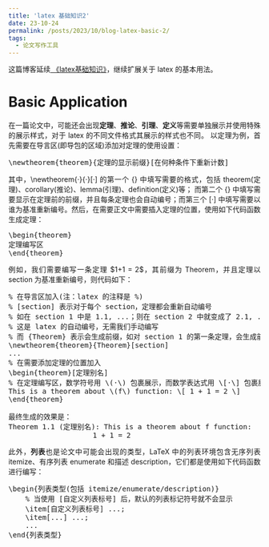 ```yaml
---
title: 'latex 基础知识2'
date: 23-10-24
permalink: /posts/2023/10/blog-latex-basic-2/
tags:
  - 论文写作工具
---
```


<p style="text-align:justify; text-justify:inter-ideograph;">这篇博客延续<a href="https://cai-jianfeng.github.io/posts/2023/10/blog-latex-basic/" target="_blank" title="latex basic">
《latex基础知识》</a>，继续扩展关于 latex 的基本用法。</p>

Basic Application
===

<p style="text-align:justify; text-justify:inter-ideograph;">在一篇论文中，可能还会出现<b>定理</b>、<b>推论</b>、<b>引理</b>、<b>定义</b>等需要单独展示并使用特殊的展示样式，对于 latex 的不同文件格式其展示的样式也不同。
以定理为例，首先需要在导言区(即导包的区域)添加对定理的使用设置：</p>

<pre>
\newtheorem{theorem}{定理的显示前缀}[在何种条件下重新计数]
</pre>

<p style="text-align:justify; text-justify:inter-ideograph;">其中，\newtheorem{·}{·}[·] 的第一个 {} 中填写需要的格式，包括 theorem(定理)、corollary(推论)、lemma(引理)、definition(定义)等；
而第二个 {} 中填写需要显示在定理前的前缀，并且每条定理也会自动编号；而第三个 [·] 中填写需要以谁为基准重新编号。然后，在需要正文中需要插入定理的位置，使用如下代码函数生成定理：</p>

<pre>
\begin{theorem}
定理编写区
\end{theorem}
</pre>

<p style="text-align:justify; text-justify:inter-ideograph;">例如，我们需要编写一条定理 $1+1 = 2$，其前缀为 Theorem，并且定理以 section 为基准重新编号，则代码如下：</p>

<pre>
% 在导言区加入(注：latex 的注释是 %)
% [section] 表示对于每个 section，定理都会重新自动编号
% 如在 section 1 中是 1.1, ...；则在 section 2 中就变成了 2.1, ...
% 这是 latex 的自动编号，无需我们手动编写
% 而 {Theorem} 表示会生成前缀，如对 section 1 的第一条定理，会生成前缀 Theorem 1.1
\newtheorem{theorem}{Theorem}[section]
...
% 在需要添加定理的位置加入
\begin{theorem}[定理别名]
% 在定理编写区，数学符号用 \(·\) 包裹展示，而数学表达式用 \[·\] 包裹展示(其语法和正文的 $·$ 中的语法相同)
This is a theorem about \(f\) function: \[ 1 + 1 = 2 \]
\end{theorem}

最终生成的效果是：
Theorem 1.1 (定理别名): This is a theorem about f function: 
                    1 + 1 = 2
</pre>

<p style="text-align:justify; text-justify:inter-ideograph;">此外，<b>列表</b>也是论文中可能会出现的类型，LaTeX 中的列表环境包含无序列表 itemize、有序列表 enumerate 和描述 description，它们都是使用如下代码函数进行编写：</p>

<pre>
\begin{列表类型(包括 itemize/enumerate/description)}
    % 当使用 [自定义列表标号] 后，默认的列表标记符号就不会显示
    \item[自定义列表标号] ...;
    \item[...] ...;
    ...
\end{列表类型}
</pre>